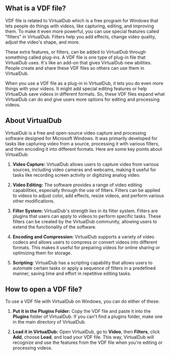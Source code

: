 ## What is a VDF file?

VDF file is related to VirtualDub which is a free program for Windows that lets people do things with videos, like capturing, editing, and improving them. To make it even more powerful, you can use special features called "filters" in VirtualDub. Filters help you add effects, change video quality, adjust the video's shape, and more.

These extra features, or filters, can be added to VirtualDub through something called plug-ins. A VDF file is one type of plug-in file that VirtualDub uses. It's like an add-on that gives VirtualDub new abilities. People create and share these VDF files so others can use them in VirtualDub.

When you use a VDF file as a plug-in in VirtualDub, it lets you do even more things with your videos. It might add special editing features or help VirtualDub save videos in different formats. So, these VDF files expand what VirtualDub can do and give users more options for editing and processing videos.

## About VirtualDub

VirtualDub is a free and open-source video capture and processing software designed for Microsoft Windows. It was primarily developed for tasks like capturing video from a source, processing it with various filters, and then encoding it into different formats. Here are some key points about VirtualDub:

1.  **Video Capture:** VirtualDub allows users to capture video from various sources, including video cameras and webcams, making it useful for tasks like recording screen activity or digitizing analog video.
    
2.  **Video Editing:** The software provides a range of video editing capabilities, especially through the use of filters. Filters can be applied to videos to adjust color, add effects, resize videos, and perform various other modifications.
    
3.  **Filter System:** VirtualDub's strength lies in its filter system. Filters are plugins that users can apply to videos to perform specific tasks. These filters can be created by the VirtualDub community, allowing users to extend the functionality of the software.
    
4.  **Encoding and Compression:** VirtualDub supports a variety of video codecs and allows users to compress or convert videos into different formats. This makes it useful for preparing videos for online sharing or optimizing them for storage.
    
5.  **Scripting:** VirtualDub has a scripting capability that allows users to automate certain tasks or apply a sequence of filters in a predefined manner, saving time and effort in repetitive editing tasks.

## How to open a VDF file?
  
To use a VDF file with VirtualDub on Windows, you can do either of these:

1.  **Put it in the Plugins Folder:** Copy the VDF file and paste it into the **Plugins** folder of VirtualDub. If you can't find a plugins folder, make one in the main directory of VirtualDub.
    
2.  **Load it in VirtualDub:** Open VirtualDub, go to **Video**, then **Filters**, click **Add**, choose **Load**, and load your VDF file. This way, VirtualDub will recognize and use the features from the VDF file when you're editing or processing videos.

